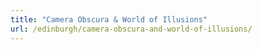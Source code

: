 ```yaml
---
title: "Camera Obscura & World of Illusions"
url: /edinburgh/camera-obscura-and-world-of-illusions/
---
```

